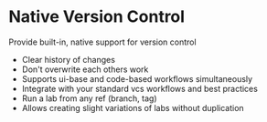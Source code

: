 # Native Version Control

Provide built-in, native support for version control

- Clear history of changes
- Don't overwrite each others work
- Supports ui-base and code-based workflows simultaneously
- Integrate with your standard vcs workflows and best practices
- Run a lab from any ref (branch, tag)
- Allows creating slight variations of labs without duplication
